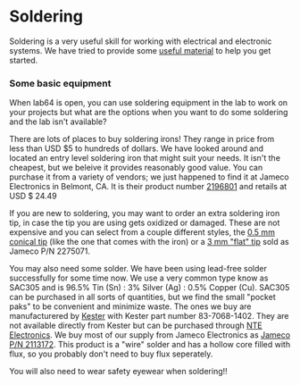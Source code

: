 # Soldering

Soldering is a very useful skill for working with electrical and electronic systems. We have tried to provide some [useful material](https://sites.google.com/stanford.edu/soldering-internal/learning) to help you get started. 

### Some basic equipment

When lab64 is open, you can use soldering equipment in the lab to work on your projects but what are the options when you want to do some soldering and the lab isn't available?

There are lots of places to buy soldering irons! They range in price from less than USD $5 to hundreds of dollars. We have looked around and located an entry level soldering iron that might suit your needs. It isn't the cheapest, but we beleive it provides reasonably good value. You can purchase it from a variety of vendors; we just happened to find it at Jameco Electronics in Belmont, CA. It is their product number [2196801](https://www.jameco.com/shop/ProductDisplay?catalogId=10001&langId=-1&storeId=10001&productId=2196801) and retails at USD $ 24.49

If you are new to soldering, you may want to order an extra soldering iron tip, in case the tip you are using gets oxidized or damaged. These are not expensive and you can select from a couple different styles, the [0.5 mm conical tip](https://www.jameco.com/z/BITS5-Velleman-0-5mm-Conical-Tip-for-VTSS5-VTSS4NU-VTSS7U-Soldering-Stations_2174864.html?CID=MERCH) (like the one that comes with the iron) or a [3 mm "flat" tip](https://www.jameco.com/z/BITS5C-1-Velleman-3mm-Flat-Tip-for-VTSS5-VTSS4NU-and-VTSS7U-Soldering-Stations_2275071.html?CID=MERCH) sold as Jameco P/N 2275071.

You may also need some solder. We have been using lead-free solder successfully for some time now. We use a very common type know as SAC305 and is 96.5% Tin (Sn) : 3% Silver (Ag) : 0.5% Copper (Cu). SAC305 can be purchased in all sorts of quantities, but we find the small "pocket paks" to be convenient and minimize waste. The ones we buy are manufacturered by [Kester](https://www.kester.com) with Kester part number 83-7068-1402. They are not available directly from Kester but can be purchased through [NTE Electronics](https//:www.nteinc.com/kester-solder-products.php). We buy most of our supply from Jameco Electronics as [Jameco P/N 2113172](https://www.jameco.com/shop/ProductDisplay?catalogId=10001&langId=-1&storeId=10001&productId=2113172). This product is a "wire" solder and has a hollow core filled with flux, so you probably don't need to buy flux seperately.

You will also need to wear safety eyewear when soldering!!



